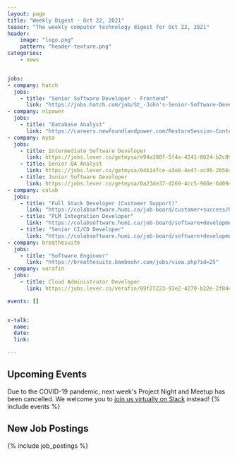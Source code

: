 ```yaml
---
layout: page
title: "Weekly Digest - Oct 22, 2021"
teaser: "The weekly computer technology digest for Oct 22, 2021"
header:
    image: "logo.png"
    pattern: "header-texture.png"
categories:
    - news


jobs:
- company: hatch
  jobs:
    - title: "Senior Software Developer - Frontend"
      link: "https://jobs.hatch.com/job/St_-John's-Senior-Software-Developer-Frontend-NL/803898300/"
- company: nlpower
  jobs:
    - title: "Database Analyst"
      link: "https://careers.newfoundlandpower.com/RestoreSession-ContentDoc-1?id=dcq1"
- company: mysa
  jobs:
    - title: Intermediate Software Developer
      link: https://jobs.lever.co/getmysa/e94a380f-5f4a-4241-8024-b2c8910687fc
    - title: Senior QA Analyst
      link: https://jobs.lever.co/getmysa/64b14fce-a3e8-4e47-ac95-2656456a9e2a
    - title: Junior Software Developer
      link: https://jobs.lever.co/getmysa/0a23de37-d269-4cc5-960e-6d09441ce065
- company: colab
  jobs:
    - title: "Full Stack Developer (Customer Support)"
      link: "https://colabsoftware.humi.ca/job-board/customer+success/8137"
    - title: "PLM Integration Developer"
      link: "https://colabsoftware.humi.ca/job-board/software+development/8141"
    - title: "Senior CI/CD Developer"
      link: "https://colabsoftware.humi.ca/job-board/software+development/8101"
- company: breathesuite
  jobs:
    - title: "Software Engineer"
      link: "https://breathesuite.bamboohr.com/jobs/view.php?id=25"
- company: verafin
  jobs:
    - title: Cloud Administrator Developer
      link: https://jobs.lever.co/verafin/69f27223-93e2-4270-b22e-2f84e088aac8

events: []


x-talk:
  name:
  date:
  link:

---
```


## Upcoming Events
Due to the COVID-19 pandemic, next week's Project Night and Meetup has been cancelled. We welcome you to [join us virtually on Slack](https://join.slack.com/t/ctsnl/shared_invite/enQtNzE5Mzc1OTA3ODI2LTdhODg1ZTQ4YTMwNDRkYzI2OWZjOTZmYWZjNjA3N2QzMTRiZWEyNmI0MTRmYjNjMDFhZGUxNzlhY2I5YjEwMTk) instead!
{% include events %}

## New Job Postings
{% include job_postings %}
